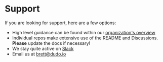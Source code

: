 # Support

If you are looking for support, here are a few options:

- High level guidance can be found within our [organization's overview](https://github.com/dudo)
- Individual repos make extensive use of the README and Discussions. **Please** update the docs if necessary!
- We stay quite active on [Slack](https://dudo.slack.com/archives/C040GEB6LCQ)
- Email us at [brett@dudo.io](mailto:brett@dudo.io)
